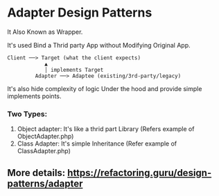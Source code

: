 # Adapter Design Patterns

It Also Known as Wrapper.

It's used Bind a Thrid party App without Modifying Original App.

```
Client ──> Target (what the client expects)
            ▲
            │ implements Target
         Adapter ──> Adaptee (existing/3rd-party/legacy)

```

It's also hide complexity of logic Under the hood and provide simple implements points.


### Two Types:
1. Object adapter: It's like a thrid part Library (Refers example of ObjectAdapter.php)
2. Class Adapter: It's simple Inheritance (Refer example of ClassAdapter.php)


## More details: https://refactoring.guru/design-patterns/adapter